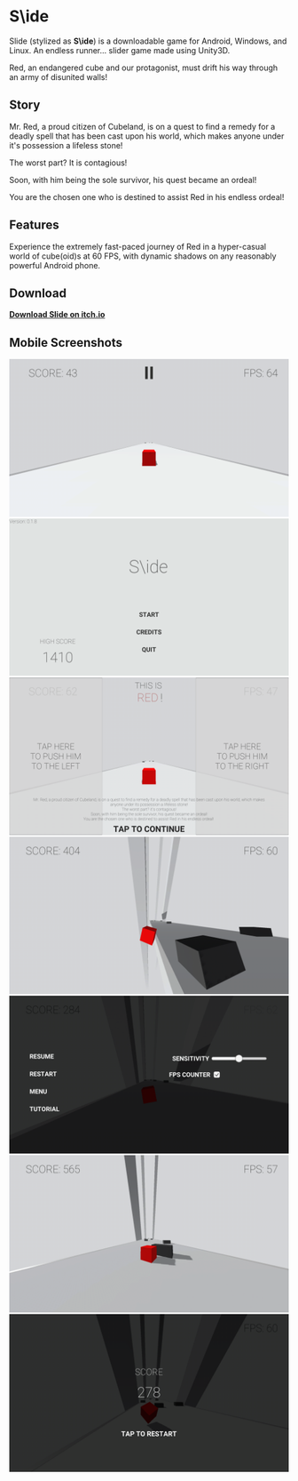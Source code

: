 # **S\ide**

Slide (stylized as **S\ide**) is a downloadable game for Android, Windows, and Linux. An endless runner... slider game made using Unity3D.

Red, an endangered cube and our protagonist, must drift his way through an army of disunited walls!

## Story

Mr. Red, a proud citizen of Cubeland, is on a quest to find a remedy for a deadly spell that has been cast upon his world, which makes anyone under it's possession a lifeless stone!

The worst part? It is contagious!

Soon, with him being the sole survivor, his quest became an ordeal!

You are the chosen one who is destined to assist Red in his endless ordeal!

## Features

Experience the extremely fast-paced journey of Red in a hyper-casual world of cube(oid)s at 60 FPS, with dynamic shadows on any reasonably powerful Android phone.

## Download

[**Download Slide on itch.io**](https://sriharsha2000.itch.io/slide)

## Mobile Screenshots

<img src = "Screenshots/1.png" alt = "image_1">
<img src = "Screenshots/2.png" alt = "image_2">
<img src = "Screenshots/3.png" alt = "image_3">
<img src = "Screenshots/4.png" alt = "image_4">
<img src = "Screenshots/5.png" alt = "image_5">
<img src = "Screenshots/6.png" alt = "image_6">
<img src = "Screenshots/7.png" alt = "image_7">
